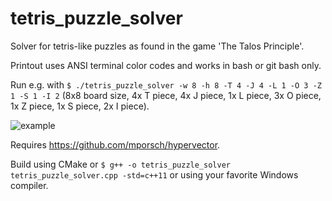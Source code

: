 # tetris_puzzle_solver
Solver for tetris-like puzzles as found in the game 'The Talos Principle'.

Printout uses ANSI terminal color codes and works in bash or git bash only.

Run e.g. with `$ ./tetris_puzzle_solver -w 8 -h 8 -T 4 -J 4 -L 1 -O 3 -Z 1 -S 1 -I 2` (8x8 board size, 4x T piece, 4x J piece, 1x L piece, 3x O piece, 1x Z piece, 1x S piece, 2x I piece).

![example](https://user-images.githubusercontent.com/1180665/43682949-dc416838-9882-11e8-8023-d44b5392c0f3.png)

Requires https://github.com/mporsch/hypervector.

Build using CMake or `$ g++ -o tetris_puzzle_solver tetris_puzzle_solver.cpp -std=c++11` or using your favorite Windows compiler.
